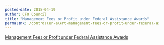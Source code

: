 ```yaml
---
posted-date: 2015-04-19
author: CFO Council
title: "Management Fees or Profit under Federal Assistance Awards"
permalink: /controller-alert-management-fees-or-profit-under-federal-assistance-awards/
---
```

[Management Fees or Profit under Federal Assistance Awards](/assets/files/CONTROLLER-ALERT-Management-Fees-or-Profit-under-Federal-Assistance-Awards.pdf)
